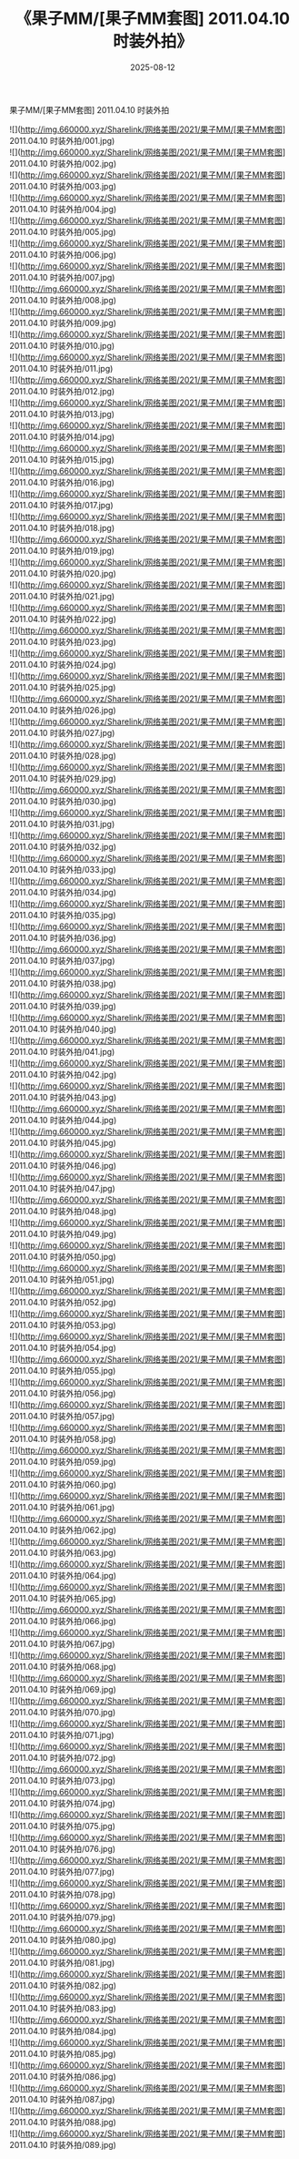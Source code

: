 ﻿---
layout: post
title:  《果子MM/[果子MM套图] 2011.04.10 时装外拍》
date:   2025-08-12
img: http://img.660000.xyz/Sharelink/网络美图/2021/果子MM/[果子MM套图] 2011.04.10 时装外拍/000.jpg
categories: [美女, 清纯, 唯美]
---

果子MM/[果子MM套图] 2011.04.10 时装外拍

 ![](http://img.660000.xyz/Sharelink/网络美图/2021/果子MM/[果子MM套图] 2011.04.10 时装外拍/001.jpg) <br>![](http://img.660000.xyz/Sharelink/网络美图/2021/果子MM/[果子MM套图] 2011.04.10 时装外拍/002.jpg) <br>![](http://img.660000.xyz/Sharelink/网络美图/2021/果子MM/[果子MM套图] 2011.04.10 时装外拍/003.jpg) <br>![](http://img.660000.xyz/Sharelink/网络美图/2021/果子MM/[果子MM套图] 2011.04.10 时装外拍/004.jpg) <br>![](http://img.660000.xyz/Sharelink/网络美图/2021/果子MM/[果子MM套图] 2011.04.10 时装外拍/005.jpg) <br>![](http://img.660000.xyz/Sharelink/网络美图/2021/果子MM/[果子MM套图] 2011.04.10 时装外拍/006.jpg) <br>![](http://img.660000.xyz/Sharelink/网络美图/2021/果子MM/[果子MM套图] 2011.04.10 时装外拍/007.jpg) <br>![](http://img.660000.xyz/Sharelink/网络美图/2021/果子MM/[果子MM套图] 2011.04.10 时装外拍/008.jpg) <br>![](http://img.660000.xyz/Sharelink/网络美图/2021/果子MM/[果子MM套图] 2011.04.10 时装外拍/009.jpg) <br>![](http://img.660000.xyz/Sharelink/网络美图/2021/果子MM/[果子MM套图] 2011.04.10 时装外拍/010.jpg) <br>![](http://img.660000.xyz/Sharelink/网络美图/2021/果子MM/[果子MM套图] 2011.04.10 时装外拍/011.jpg) <br>![](http://img.660000.xyz/Sharelink/网络美图/2021/果子MM/[果子MM套图] 2011.04.10 时装外拍/012.jpg) <br>![](http://img.660000.xyz/Sharelink/网络美图/2021/果子MM/[果子MM套图] 2011.04.10 时装外拍/013.jpg) <br>![](http://img.660000.xyz/Sharelink/网络美图/2021/果子MM/[果子MM套图] 2011.04.10 时装外拍/014.jpg) <br>![](http://img.660000.xyz/Sharelink/网络美图/2021/果子MM/[果子MM套图] 2011.04.10 时装外拍/015.jpg) <br>![](http://img.660000.xyz/Sharelink/网络美图/2021/果子MM/[果子MM套图] 2011.04.10 时装外拍/016.jpg) <br>![](http://img.660000.xyz/Sharelink/网络美图/2021/果子MM/[果子MM套图] 2011.04.10 时装外拍/017.jpg) <br>![](http://img.660000.xyz/Sharelink/网络美图/2021/果子MM/[果子MM套图] 2011.04.10 时装外拍/018.jpg) <br>![](http://img.660000.xyz/Sharelink/网络美图/2021/果子MM/[果子MM套图] 2011.04.10 时装外拍/019.jpg) <br>![](http://img.660000.xyz/Sharelink/网络美图/2021/果子MM/[果子MM套图] 2011.04.10 时装外拍/020.jpg) <br>![](http://img.660000.xyz/Sharelink/网络美图/2021/果子MM/[果子MM套图] 2011.04.10 时装外拍/021.jpg) <br>![](http://img.660000.xyz/Sharelink/网络美图/2021/果子MM/[果子MM套图] 2011.04.10 时装外拍/022.jpg) <br>![](http://img.660000.xyz/Sharelink/网络美图/2021/果子MM/[果子MM套图] 2011.04.10 时装外拍/023.jpg) <br>![](http://img.660000.xyz/Sharelink/网络美图/2021/果子MM/[果子MM套图] 2011.04.10 时装外拍/024.jpg) <br>![](http://img.660000.xyz/Sharelink/网络美图/2021/果子MM/[果子MM套图] 2011.04.10 时装外拍/025.jpg) <br>![](http://img.660000.xyz/Sharelink/网络美图/2021/果子MM/[果子MM套图] 2011.04.10 时装外拍/026.jpg) <br>![](http://img.660000.xyz/Sharelink/网络美图/2021/果子MM/[果子MM套图] 2011.04.10 时装外拍/027.jpg) <br>![](http://img.660000.xyz/Sharelink/网络美图/2021/果子MM/[果子MM套图] 2011.04.10 时装外拍/028.jpg) <br>![](http://img.660000.xyz/Sharelink/网络美图/2021/果子MM/[果子MM套图] 2011.04.10 时装外拍/029.jpg) <br>![](http://img.660000.xyz/Sharelink/网络美图/2021/果子MM/[果子MM套图] 2011.04.10 时装外拍/030.jpg) <br>![](http://img.660000.xyz/Sharelink/网络美图/2021/果子MM/[果子MM套图] 2011.04.10 时装外拍/031.jpg) <br>![](http://img.660000.xyz/Sharelink/网络美图/2021/果子MM/[果子MM套图] 2011.04.10 时装外拍/032.jpg) <br>![](http://img.660000.xyz/Sharelink/网络美图/2021/果子MM/[果子MM套图] 2011.04.10 时装外拍/033.jpg) <br>![](http://img.660000.xyz/Sharelink/网络美图/2021/果子MM/[果子MM套图] 2011.04.10 时装外拍/034.jpg) <br>![](http://img.660000.xyz/Sharelink/网络美图/2021/果子MM/[果子MM套图] 2011.04.10 时装外拍/035.jpg) <br>![](http://img.660000.xyz/Sharelink/网络美图/2021/果子MM/[果子MM套图] 2011.04.10 时装外拍/036.jpg) <br>![](http://img.660000.xyz/Sharelink/网络美图/2021/果子MM/[果子MM套图] 2011.04.10 时装外拍/037.jpg) <br>![](http://img.660000.xyz/Sharelink/网络美图/2021/果子MM/[果子MM套图] 2011.04.10 时装外拍/038.jpg) <br>![](http://img.660000.xyz/Sharelink/网络美图/2021/果子MM/[果子MM套图] 2011.04.10 时装外拍/039.jpg) <br>![](http://img.660000.xyz/Sharelink/网络美图/2021/果子MM/[果子MM套图] 2011.04.10 时装外拍/040.jpg) <br>![](http://img.660000.xyz/Sharelink/网络美图/2021/果子MM/[果子MM套图] 2011.04.10 时装外拍/041.jpg) <br>![](http://img.660000.xyz/Sharelink/网络美图/2021/果子MM/[果子MM套图] 2011.04.10 时装外拍/042.jpg) <br>![](http://img.660000.xyz/Sharelink/网络美图/2021/果子MM/[果子MM套图] 2011.04.10 时装外拍/043.jpg) <br>![](http://img.660000.xyz/Sharelink/网络美图/2021/果子MM/[果子MM套图] 2011.04.10 时装外拍/044.jpg) <br>![](http://img.660000.xyz/Sharelink/网络美图/2021/果子MM/[果子MM套图] 2011.04.10 时装外拍/045.jpg) <br>![](http://img.660000.xyz/Sharelink/网络美图/2021/果子MM/[果子MM套图] 2011.04.10 时装外拍/046.jpg) <br>![](http://img.660000.xyz/Sharelink/网络美图/2021/果子MM/[果子MM套图] 2011.04.10 时装外拍/047.jpg) <br>![](http://img.660000.xyz/Sharelink/网络美图/2021/果子MM/[果子MM套图] 2011.04.10 时装外拍/048.jpg) <br>![](http://img.660000.xyz/Sharelink/网络美图/2021/果子MM/[果子MM套图] 2011.04.10 时装外拍/049.jpg) <br>![](http://img.660000.xyz/Sharelink/网络美图/2021/果子MM/[果子MM套图] 2011.04.10 时装外拍/050.jpg) <br>![](http://img.660000.xyz/Sharelink/网络美图/2021/果子MM/[果子MM套图] 2011.04.10 时装外拍/051.jpg) <br>![](http://img.660000.xyz/Sharelink/网络美图/2021/果子MM/[果子MM套图] 2011.04.10 时装外拍/052.jpg) <br>![](http://img.660000.xyz/Sharelink/网络美图/2021/果子MM/[果子MM套图] 2011.04.10 时装外拍/053.jpg) <br>![](http://img.660000.xyz/Sharelink/网络美图/2021/果子MM/[果子MM套图] 2011.04.10 时装外拍/054.jpg) <br>![](http://img.660000.xyz/Sharelink/网络美图/2021/果子MM/[果子MM套图] 2011.04.10 时装外拍/055.jpg) <br>![](http://img.660000.xyz/Sharelink/网络美图/2021/果子MM/[果子MM套图] 2011.04.10 时装外拍/056.jpg) <br>![](http://img.660000.xyz/Sharelink/网络美图/2021/果子MM/[果子MM套图] 2011.04.10 时装外拍/057.jpg) <br>![](http://img.660000.xyz/Sharelink/网络美图/2021/果子MM/[果子MM套图] 2011.04.10 时装外拍/058.jpg) <br>![](http://img.660000.xyz/Sharelink/网络美图/2021/果子MM/[果子MM套图] 2011.04.10 时装外拍/059.jpg) <br>![](http://img.660000.xyz/Sharelink/网络美图/2021/果子MM/[果子MM套图] 2011.04.10 时装外拍/060.jpg) <br>![](http://img.660000.xyz/Sharelink/网络美图/2021/果子MM/[果子MM套图] 2011.04.10 时装外拍/061.jpg) <br>![](http://img.660000.xyz/Sharelink/网络美图/2021/果子MM/[果子MM套图] 2011.04.10 时装外拍/062.jpg) <br>![](http://img.660000.xyz/Sharelink/网络美图/2021/果子MM/[果子MM套图] 2011.04.10 时装外拍/063.jpg) <br>![](http://img.660000.xyz/Sharelink/网络美图/2021/果子MM/[果子MM套图] 2011.04.10 时装外拍/064.jpg) <br>![](http://img.660000.xyz/Sharelink/网络美图/2021/果子MM/[果子MM套图] 2011.04.10 时装外拍/065.jpg) <br>![](http://img.660000.xyz/Sharelink/网络美图/2021/果子MM/[果子MM套图] 2011.04.10 时装外拍/066.jpg) <br>![](http://img.660000.xyz/Sharelink/网络美图/2021/果子MM/[果子MM套图] 2011.04.10 时装外拍/067.jpg) <br>![](http://img.660000.xyz/Sharelink/网络美图/2021/果子MM/[果子MM套图] 2011.04.10 时装外拍/068.jpg) <br>![](http://img.660000.xyz/Sharelink/网络美图/2021/果子MM/[果子MM套图] 2011.04.10 时装外拍/069.jpg) <br>![](http://img.660000.xyz/Sharelink/网络美图/2021/果子MM/[果子MM套图] 2011.04.10 时装外拍/070.jpg) <br>![](http://img.660000.xyz/Sharelink/网络美图/2021/果子MM/[果子MM套图] 2011.04.10 时装外拍/071.jpg) <br>![](http://img.660000.xyz/Sharelink/网络美图/2021/果子MM/[果子MM套图] 2011.04.10 时装外拍/072.jpg) <br>![](http://img.660000.xyz/Sharelink/网络美图/2021/果子MM/[果子MM套图] 2011.04.10 时装外拍/073.jpg) <br>![](http://img.660000.xyz/Sharelink/网络美图/2021/果子MM/[果子MM套图] 2011.04.10 时装外拍/074.jpg) <br>![](http://img.660000.xyz/Sharelink/网络美图/2021/果子MM/[果子MM套图] 2011.04.10 时装外拍/075.jpg) <br>![](http://img.660000.xyz/Sharelink/网络美图/2021/果子MM/[果子MM套图] 2011.04.10 时装外拍/076.jpg) <br>![](http://img.660000.xyz/Sharelink/网络美图/2021/果子MM/[果子MM套图] 2011.04.10 时装外拍/077.jpg) <br>![](http://img.660000.xyz/Sharelink/网络美图/2021/果子MM/[果子MM套图] 2011.04.10 时装外拍/078.jpg) <br>![](http://img.660000.xyz/Sharelink/网络美图/2021/果子MM/[果子MM套图] 2011.04.10 时装外拍/079.jpg) <br>![](http://img.660000.xyz/Sharelink/网络美图/2021/果子MM/[果子MM套图] 2011.04.10 时装外拍/080.jpg) <br>![](http://img.660000.xyz/Sharelink/网络美图/2021/果子MM/[果子MM套图] 2011.04.10 时装外拍/081.jpg) <br>![](http://img.660000.xyz/Sharelink/网络美图/2021/果子MM/[果子MM套图] 2011.04.10 时装外拍/082.jpg) <br>![](http://img.660000.xyz/Sharelink/网络美图/2021/果子MM/[果子MM套图] 2011.04.10 时装外拍/083.jpg) <br>![](http://img.660000.xyz/Sharelink/网络美图/2021/果子MM/[果子MM套图] 2011.04.10 时装外拍/084.jpg) <br>![](http://img.660000.xyz/Sharelink/网络美图/2021/果子MM/[果子MM套图] 2011.04.10 时装外拍/085.jpg) <br>![](http://img.660000.xyz/Sharelink/网络美图/2021/果子MM/[果子MM套图] 2011.04.10 时装外拍/086.jpg) <br>![](http://img.660000.xyz/Sharelink/网络美图/2021/果子MM/[果子MM套图] 2011.04.10 时装外拍/087.jpg) <br>![](http://img.660000.xyz/Sharelink/网络美图/2021/果子MM/[果子MM套图] 2011.04.10 时装外拍/088.jpg) <br>![](http://img.660000.xyz/Sharelink/网络美图/2021/果子MM/[果子MM套图] 2011.04.10 时装外拍/089.jpg) <br>